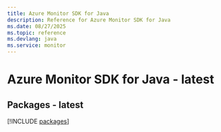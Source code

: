 ```yaml
---
title: Azure Monitor SDK for Java
description: Reference for Azure Monitor SDK for Java
ms.date: 08/27/2025
ms.topic: reference
ms.devlang: java
ms.service: monitor
---
```

# Azure Monitor SDK for Java - latest
## Packages - latest
[!INCLUDE [packages](monitor-index.md)]